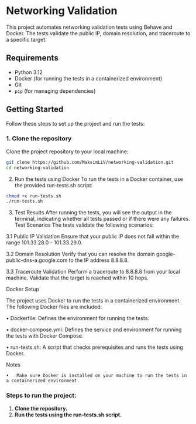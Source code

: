 # Networking Validation

This project automates networking validation tests using Behave and Docker. The tests validate the public IP, domain resolution, and traceroute to a specific target.

## Requirements

- Python 3.12
- Docker (for running the tests in a containerized environment)
- Git
- `pip` (for managing dependencies)

## Getting Started

Follow these steps to set up the project and run the tests:

### 1. Clone the repository
Clone the project repository to your local machine:

```bash
git clone https://github.com/MaksimLiV/networking-validation.git
cd networking-validation
```

2. Run the tests using Docker
To run the tests in a Docker container, use the provided run-tests.sh script:

```bash
chmod +x run-tests.sh
./run-tests.sh
```

3.  Test Results
After running the tests, you will see the output in the terminal, indicating whether all tests passed or if there were any failures.
Test Scenarios
The tests validate the following scenarios:

3.1 Public IP Validation
Ensure that your public IP does not fall within the range 101.33.28.0 - 101.33.29.0.

3.2 Domain Resolution
Verify that you can resolve the domain google-public-dns-a.google.com to the IP address 8.8.8.8.

3.3 Traceroute Validation
Perform a traceroute to 8.8.8.8 from your local machine. Validate that the target is reached within 10 hops.


Docker Setup

The project uses Docker to run the tests in a containerized environment. The following Docker files are included:

•	Dockerfile: Defines the environment for running the tests.

•	docker-compose.yml: Defines the service and environment for running the tests with Docker Compose.

•	run-tests.sh: A script that checks prerequisites and runs the tests using Docker.

Notes

	•	Make sure Docker is installed on your machine to run the tests in a containerized environment.


### Steps to run the project:
1. **Clone the repository.**
2.	**Run the tests using the run-tests.sh script.**

